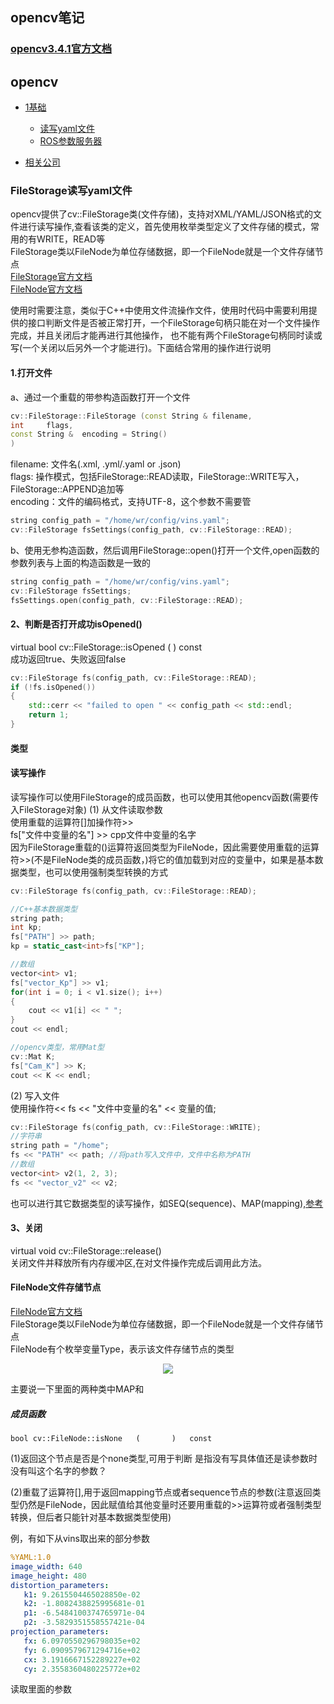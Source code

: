 
## opencv笔记  

### [opencv3.4.1官方文档](https://docs.opencv.org/3.4.1/d2/d75/namespacecv.html)

## opencv  
* [1基础](#1基础)
  * [读写yaml文件](#读写yaml文件)
  * [ROS参数服务器](#ROS参数服务器)

* [相关公司](#相关公司)  



### FileStorage读写yaml文件  
opencv提供了cv::FileStorage类(文件存储)，支持对XML/YAML/JSON格式的文件进行读写操作,查看该类的定义，首先使用枚举类型定义了文件存储的模式，常用的有WRITE，READ等  
FileStorage类以FileNode为单位存储数据，即一个FileNode就是一个文件存储节点  
[FileStorage官方文档](https://docs.opencv.org/3.4.1/da/d56/classcv_1_1FileStorage.html)  
[FileNode官方文档](https://docs.opencv.org/3.4.1/de/dd9/classcv_1_1FileNode.html)  
   
使用时需要注意，类似于C++中使用文件流操作文件，使用时代码中需要利用提供的接口判断文件是否被正常打开，一个FileStorage句柄只能在对一个文件操作完成，并且关闭后才能再进行其他操作，
也不能有两个FileStorage句柄同时读或写(一个关闭以后另外一个才能进行)。下面结合常用的操作进行说明  
#### 1.打开文件  
a、通过一个重载的带参构造函数打开一个文件  
```cpp
cv::FileStorage::FileStorage (const String & filename,
int 	flags,
const String & 	encoding = String() 
)	
```
filename: 文件名(.xml, .yml/.yaml or .json)  
flags: 操作模式，包括FileStorage::READ读取，FileStorage::WRITE写入，FileStorage::APPEND追加等  
encoding：文件的编码格式，支持UTF-8，这个参数不需要管  
```cpp
string config_path = "/home/wr/config/vins.yaml";
cv::FileStorage fsSettings(config_path, cv::FileStorage::READ);
```
b、使用无参构造函数，然后调用FileStorage::open()打开一个文件,open函数的参数列表与上面的构造函数是一致的
```cpp
string config_path = "/home/wr/config/vins.yaml";
cv::FileStorage fsSettings;
fsSettings.open(config_path, cv::FileStorage::READ);
```

#### 2、判断是否打开成功isOpened()  
virtual bool cv::FileStorage::isOpened	(		)	const  
成功返回true、失败返回false
```cpp
cv::FileStorage fs(config_path, cv::FileStorage::READ);
if (!fs.isOpened())
{
    std::cerr << "failed to open " << config_path << std::endl;
    return 1;
}
```  

#### 类型

#### 读写操作  
读写操作可以使用FileStorage的成员函数，也可以使用其他opencv函数(需要传入FileStorage对象)
(1) 从文件读取参数    
使用重载的运算符[]加操作符>>  
fs["文件中变量的名"] >> cpp文件中变量的名字  
因为FileStorage重载的()运算符返回类型为FileNode，因此需要使用重载的运算符>>(不是FileNode类的成员函数，)将它的值加载到对应的变量中，如果是基本数据类型，也可以使用强制类型转换的方式
```cpp
cv::FileStorage fs(config_path, cv::FileStorage::READ);

//C++基本数据类型
string path;
int kp;
fs["PATH"] >> path;
kp = static_cast<int>fs["KP"];

//数组
vector<int> v1;
fs["vector_Kp"] >> v1;
for(int i = 0; i < v1.size(); i++)
{
    cout << v1[i] << " ";
}
cout << endl;

//opencv类型，常用Mat型
cv::Mat K;
fs["Cam_K"] >> K;
cout << K << endl;
```  
(2) 写入文件  
使用操作符<<   fs << "文件中变量的名" << 变量的值;
```cpp
cv::FileStorage fs(config_path, cv::FileStorage::WRITE);
//字符串
string path = "/home";  
fs << "PATH" << path; //将path写入文件中，文件中名称为PATH
//数组
vector<int> v2(1, 2, 3);
fs << "vector_v2" << v2;
```  
也可以进行其它数据类型的读写操作，如SEQ(sequence)、MAP(mapping),[参考](https://blog.csdn.net/sandalphon4869/article/details/104020330?utm_medium=distribute.pc_relevant.none-task-blog-2~default~baidujs_title~default-0.control&spm=1001.2101.3001.4242)


#### 3、关闭
virtual void cv::FileStorage::release()  
关闭文件并释放所有内存缓冲区,在对文件操作完成后调用此方法。  


#### FileNode文件存储节点  
[FileNode官方文档](https://docs.opencv.org/3.4.1/de/dd9/classcv_1_1FileNode.html)  
FileStorage类以FileNode为单位存储数据，即一个FileNode就是一个文件存储节点  
FileNode有个枚举变量Type，表示该文件存储节点的类型    
<p align="center"><img src="https://user-images.githubusercontent.com/58176267/132356808-8eb75eff-5cb2-45c7-b8af-ad3e1934bf3d.png"></p>  

主要说一下里面的两种类中MAP和  



##### 成员函数

    bool cv::FileNode::isNone	(		)	const
(1)返回这个节点是否是个none类型,可用于判断
是指没有写具体值还是读参数时没有叫这个名字的参数？

(2)重载了运算符[],用于返回mapping节点或者sequence节点的参数(注意返回类型仍然是FileNode，因此赋值给其他变量时还要用重载的>>运算符或者强制类型转换，但后者只能针对基本数据类型使用)  



例，有如下从vins取出来的部分参数  
```yaml
%YAML:1.0
image_width: 640
image_height: 480
distortion_parameters:
   k1: 9.2615504465028850e-02
   k2: -1.8082438825995681e-01
   p1: -6.5484100374765971e-04
   p2: -3.5829351558557421e-04
projection_parameters:
   fx: 6.0970550296798035e+02
   fy: 6.0909579671294716e+02
   cx: 3.1916667152289227e+02
   cy: 2.3558360480225772e+02
```
读取里面的参数  
```cpp


```



